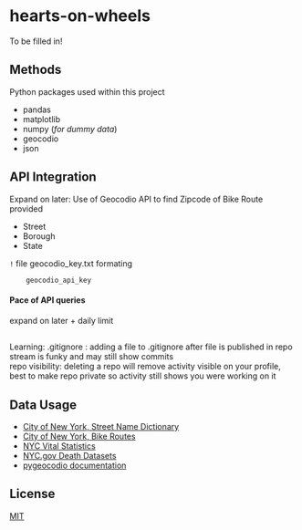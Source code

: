 # hearts-on-wheels
To be filled in! 

## Methods 

Python packages used within this project 

* pandas
* matplotlib
* numpy (*for dummy data*)
* geocodio
* json 

## API Integration 

Expand on later: Use of Geocodio API to find Zipcode of Bike Route provided 

* Street
* Borough
* State 

`!` file geocodio_key.txt formating 

```
    geocodio_api_key
```

#### Pace of API queries

expand on later + daily limit

##

Learning: 
    .gitignore     : adding a file to .gitignore after file is published in repo stream is funky and may still show commits <br>
    repo visibility: deleting a repo will remove activity visible on your profile, best to make repo private so activity still shows you were working on it 

## Data Usage

* [City of New York, Street Name Dictionary](https://data.cityofnewyork.us/City-Government/Street-Name-Dictionary/w4v2-rv6b/about_data)
* [City of New York, Bike Routes](https://data.cityofnewyork.us/dataset/New-York-City-Bike-Routes/mzxg-pwib/about_data)
* [NYC Vital Statistics](https://www.nyc.gov/site/doh/data/data-sets/vital-statistics-data.page)
* [NYC.gov Death Datasets](https://www.nyc.gov/site/doh/data/data-sets/public-use-death-datasets.page)
* [pygeocodio documentation](https://pygeocodio.readthedocs.io/en/latest/)

## License 

[MIT](https://choosealicense.com/licenses/mit/)

